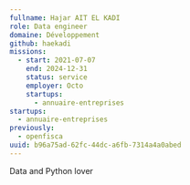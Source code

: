 ```yaml
---
fullname: Hajar AIT EL KADI
role: Data engineer
domaine: Développement
github: haekadi
missions:
  - start: 2021-07-07
    end: 2024-12-31
    status: service
    employer: Octo
    startups:
      - annuaire-entreprises
startups:
  - annuaire-entreprises
previously:
  - openfisca
uuid: b96a75ad-62fc-44dc-a6fb-7314a4a0abed
---
```

Data and Python lover